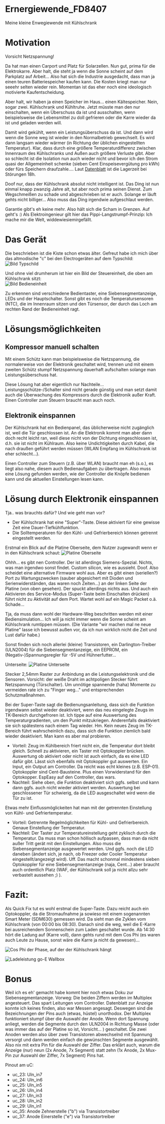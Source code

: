 # Ernergiewende_FD8407
Meine kleine Enwegiewende mit Kühlschrank

# Motivation

Vorsicht Netzspannung!  

Da hat man einen Carport und Platz für Solarzellen. Nun gut, prima für die Elektrokarre. Aber halt, die steht ja wenn die Sonne scheint auf dem Parkplatz auf Arbeit... Also hat sich die Industrie ausgedacht, dass man ja einen teuren Batteriespeicher kaufen kann. Die Kosten kriegt man nur seeehr selten wieder rein. Momentan ist das eher noch eine ideologisch motivierte Kaufentscheidung.

Aber halt, wir haben ja einen Speicher im Haus... einen Kältespeicher. Nein, sogar zwei. Kühlschrank und Kühltruhe. Jetzt müsste man den nur einschalten, wenn ein Überschuss da ist und ausschalten, wenn beispielsweise die Lebensmittel zu doll gefrieren oder die Karre wieder da ist und geladen werden will.

Damit wird gekühlt, wenn ein Leistungsüberschuss da ist. Und dann wird wenn die Sonne weg ist wieder in den Normalbetrieb gewechselt. Es wird dann langsam wieder wärmer (in Richtung der üblichen eingestellten Temperatur). Klar, dass durch eine größere Temperaturdifferenz zwischen Innenraum des Kühlschranks und Außen auch größere Verluste gibt. Aber so schlecht ist die Isolation nun auch wieder nicht und bevor ich den Strom quasi der Allgemeinheit schenke (sieben Cent Einspeisevergütung pro kWh) oder fürs Speichern draufzahle.... Laut [Datenblatt](https://media3.bsh-group.com/Documents/eudatasheet/de-LU/KI26E440.pdf) ist die Lagerzeit bei Störungen 18h.

Doof nur, dass der Kühlschrank absolut nicht intelligent ist. Das Ding ist nun einmal knapp zwanzig Jahre alt, tut aber noch prima seinen Dienst. Zum Wegschmeißen zu schade und abgeschrieben ist er auch. Solange er läuft gehts nicht billiger... Also muss das Ding irgendwie aufgeschlaut werden. 

Garantie gibt's eh keine mehr. Also hält sich die Scham in Grenzen. Auf geht's :) Als Elektroingenieur gilt hier das Pippi-Langstrumpf-Prinzip: Ich mache mir die Welt, widdewiesiemirgefällt.

# Das Gerät

Die beschrieben ist die Kiste schon etwas älter. Gefreut habe ich mich über das altmodische "c" bei den Electrogeräten auf dem Typschild:  
![Bild Typschild](typschild.jpg)

Und ohne viel drumherum ist hier ein Bild der Steuereinheit, die oben am Kühlschrank sitzt:  
![Bild Bedieneinheit](platine_in_gehaeuse.jpg)

Zu erkennen sind verschiedene Bedientaster, eine Siebensegmentanzeige, LEDs und der Hauptschalter. Sonst gibt es noch die Temperatursensoren (NTC), die im Innenraum sitzen und den Türsensor, der durch das Loch am rechten Rand der Bedieneinheit ragt. 

# Lösungsmöglichkeiten

## Kompressor manuell schalten

Mit einem Schütz kann man beispielsweise die Netzspannung, die normalerweise von der Elektronik geschaltet wird, trennen und mit einem zweiten Schütz stumpf Netzspannung dauerhaft aufschalten solange man Leistungsüberschuss hat.

Diese Lösung hat aber eigentlich nur Nachteile... Leistungsschütze-/Schalter sind nicht gerade günstig und man setzt damit auch die Überwachung des Kompressors durch die Elektronik außer Kraft. Einen Controller zum Steuern braucht man auch noch.

## Elektronik einspannen

Der Kühlschrank hat ein Bedienpanel, das üblicherweise nicht zugänglich ist, weil die Tür geschlossen ist. An die Elektronik kommt man aber dann doch recht leicht ran, weil diese nicht von der Dichtung eingeschlossen ist, d.h. sie ist nicht im Kühlraum. Also keine Undichtigkeiten durch Kabel, die nach draußen geführt werden müssen (WLAN Empfang im Kühlschrank ist eher schlecht...).

Einen Controller zum Steuern (z.B. über WLAN) braucht man eh (s.o.), es liegt also nahe, diesem auch Bedienaufgaben zu übertragen. Also muss eine Lösung gefunden werden, wie der Controller die Knöpfe bedienen kann und die aktuellen Einstellungen lesen kann.

# Lösung durch Elektronik einspannen

Tja.. was brauchts dafür? Und wie geht man vor?

- Der Kühlschrank hat eine "Super"-Taste. Diese aktiviert für eine gewisse Zeit eine Dauer-Tiefkühlfunktion.  
- Die Solltemperaturen für den Kühl- und Gefrierbereich können getrennt eingestellt werden.

Erstmal ein Blick auf die Platine
Oberseite, dem Nutzer zugewandt wenn er in den Kühlschrank schaut:
![Platine Oberseite](platine_top.jpg)

Ohhh... es gibt nen Controller. Der ist allerdings Siemens-Spezial. Nichts, was man irgendwo sonst findet. Custom silicon, wie es aussieht. Doof. Also scheidet eine alternative Firmware wohl aus. Aber es gibt einen (seriellen?) Port zu Wartungszwecken (sauber abgesichert mit Dioden und Serienwiderständen, das waren noch Zeiten...) an der linken Seite der Platine (von oben gesehen). Der spuckt allerdings nichts aus. Und auch ein Aktivieren des Service-Modus (Super-Taste beim Einschalten drücken) führt nicht zu Aktivität auf dem Port. Wartet wohl auf ein Magic Packet o.ä. Schade...

Tja, da muss dann wohl der Hardware-Weg beschritten werden mit einer Bediensimulation... Ich will ja nicht immer wenn die Sonne scheint am Kühlschrank rumtippen müssen. (Die Variante "wir machen mal ne neue Platine" lasse ich bewusst außen vor, da ich nun wirklich nicht die Zeit und Lust dafür habe.)

Sonst finden sich noch allerlei (kleine) Transistoren, ein Darlington-Treiber (ULN2004) für die Siebensegmentanzeige, ein EEPROM, ein (Negativ-)Spannungsregler für -5V und Hühnerfutter... 

Unterseite:
![Platine Unterseite](platine_bot.jpg)

Stecker 2,54mm Raster zur Anbindung an die Leistungselektronik und die Sensoren. Vorsicht: der weiße Draht im achtpoligen Stecker führt Netzspannung (Türschalter). Um unnötige spannende (haha) Momente zu vermeiden rate ich zu "Finger weg..." und entsprechenden Schutzmaßnahmen.

Bei der Super-Taste sagt die Bedienungsanleitung, dass sich die Funktion irgendwann selbst wieder deaktiviert, wenn das neu eingelegte Zeugs im TK-Bereich durchgefroren ist. Ich tippe auf eine Auswertung des Temperaturgradienten, um den Punkt mitzukriegen. Anderenfalls deaktiviert sie sich spätestens nach einem Tag wieder. Hm. Kein neues Zeug im TK-Bereich führt wahrscheinlich dazu, dass sich die Funktion ziemlich bald wieder deaktiviert. Man kann es aber mal probieren.   
- Vorteil: Zeug im Kühlbereich friert nicht ein, die Temperatur dort bleibt gleich. Schnell zu aktivieren, ein Taster mit Optokoppler brücken. Auswertung ob aktiviert oder nicht ist auch einfach, da es eine LED dafür gibt. Lässt sich ebenfalls mit Optokoppler gut auswerten. Ein Input, ein Output am Controller. Da reicht was echt kleines (z.B. ESP-01). Optokoppler sind Cent-Bausteine. Plus einen Vorwiderstand für den Optokopper. EspEasy auf den Controller, das wars. 
- Nachteil: Siehe oben, die Funktion deaktiviert sich ggfs. selbst und kann dann ggfs. auch nicht wieder aktiviert werden. Auswertung bei geschlossener Tür schwierig, da die LED ausgeschaltet wird wenn die Tür zu ist.


Etwas mehr Einflussmöglickeiten hat man mit der getrennten Einstellung von Kühl- und Gefriertemperatur. 
- Vorteil: Getrennte Regelmöglichkeiten für Kühl- und Gefrierbereich. Genaue Einstellung der Temperatur.
- Nachteil: Der Taster zur Temperatureinstellung geht zyklisch durch die Temperatur. Da muss man schon höllisch aufpassen, dass man da nicht außer Tritt gerät mit den Einstellungen. Also muss die Siebensegmentanzeige ausgewertet werden. Und ggfs. noch die LED daneben (ändert sich, je nach, ob Freezer oder Cooler Temperatur eingestellt/angezeigt wird). Uff. Das macht schonmal mindestens sieben Optokoppler für eine Siebensegmentanzeige (naja, Cent...) aber braucht auch ordentlich Platz (WAF, der Kühlschrank soll ja nicht allzu sehr verbastelt aussehen ;) ).

# Fazit:

Als Quick Fix tut es wohl erstmal die Super-Taste. Dazu reicht auch ein Optokoppler, da die Stromaufnahme ja sowieso mit einem sogenannten Smart Meter (SDM630) gemessen wird. Da sieht man die Zyklen vom Kühlschrank (von 00:00 bis 08:30). Danach sind die weg, weil die E-Karre bei ausreichendem Sonnenschein zum Laden geschaltet wurde. Ab 14:30 hört die Ladung auf (Karre voll), dann gehts rund mit dem Cos Phi (es waren auch Leute zu Hause, sonst wäre die Karre ja nicht da gewesen)...

![Cos Phi der Phase, auf der der Kühlschrank hängt](cos_phi_l2.png)

![Ladeleistung go-E Wallbox](go_e_ladeleistung.png)


# Bonus

Weil ich es eh' gemacht habe kommt hier noch etwas Doku zur Siebensegmentanzeige. Vorweg: Die beiden Ziffern werden im  Multiplex angesteuert. Das spart Leitungen vom Controller. Datenblatt zur Anzeige konnte ich keines finden, also war Messen angesagt. Deswegen sind die Bezeichnungen der Pins auch (etwas, hüstel) unorthodox. Der Multiplex funktioniert stumpf über die Auswahl der Anode. Wenn dort Spannung anliegt, werden die Segmente durch den ULN2004 in Richtung Masse (oder was immer das auf der Platine so ist, Vorsicht... ) geschaltet. Die zwei Anoden werden also über zwei Transistoren abwechselnd mit Spannung versorgt und dann werden einfach die gewünschten Segmente ausgewählt. Also nix mit extra Pin für die Auswahl der Ziffer. Das erklärt auch, warum die Anzeige (nur) neun (2x Anode, 7x Segment) statt zehn (1x Anode, 2x Mux-Pin zur Auswahl der Ziffer, 7x Segment) Pins hat.

Pinout am uC:
- uc_23: Uln_in7
- uc_24: Uln_in6
- uc_25: Uln_in5
- uc_26: Uln_in4
- uc_27: Uln_in3
- uc_28: Uln_in2
- uc_29: Uln_in1
- uc_35: Anode Zehnerstelle ("b") via Transistortreiber
- uc_37: Anode Einerstelle ("e") via Transistortreiber
